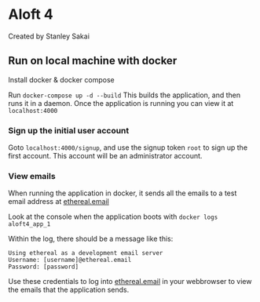 # Aloft 4

Created by Stanley Sakai


## Run on local machine with docker

Install docker & docker compose

Run `docker-compose up -d --build`
This builds the application, and then runs it in a daemon.
Once the application is running you can view it at `localhost:4000`

### Sign up the initial user account

Goto `localhost:4000/signup`, and use the signup token `root` to sign up the first account. This account will be an administrator account.

### View emails

When running the application in docker, it sends all the emails to a test email address at [ethereal.email](http://ethereal.email)

Look at the console when the application boots with `docker logs aloft4_app_1`

Within the log, there should be a message like this:

```
Using ethereal as a development email server
Username: [username]@ethereal.email
Password: [password]
```

Use these credentials to log into [ethereal.email](http://ethereal.email) in your webbrowser to view the emails that the application sends.

